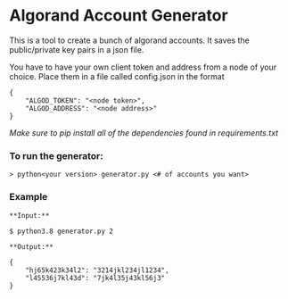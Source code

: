 # Algorand Account Generator
This is a tool to create a bunch of algorand accounts. It saves the public/private key pairs in a json file.

You have to have your own client token and address from a node of your choice. Place them in a 
file called config.json in the format

```
{
	"ALGOD_TOKEN": "<node token>",
	"ALGOD_ADDRESS": "<node address>"
}

```

*Make sure to pip install all of the dependencies found in requirements.txt*

### To run the generator: 
	> python<your version> generator.py <# of accounts you want> 

### Example
	**Input:**

	$ python3.8 generator.py 2
	
	**Output:**

```
{
	"hj65k423k34l2": "3214jkl234jl1234",
	"l45536j7kl43d": "7jk4l35j43kl56j3"
}

```

